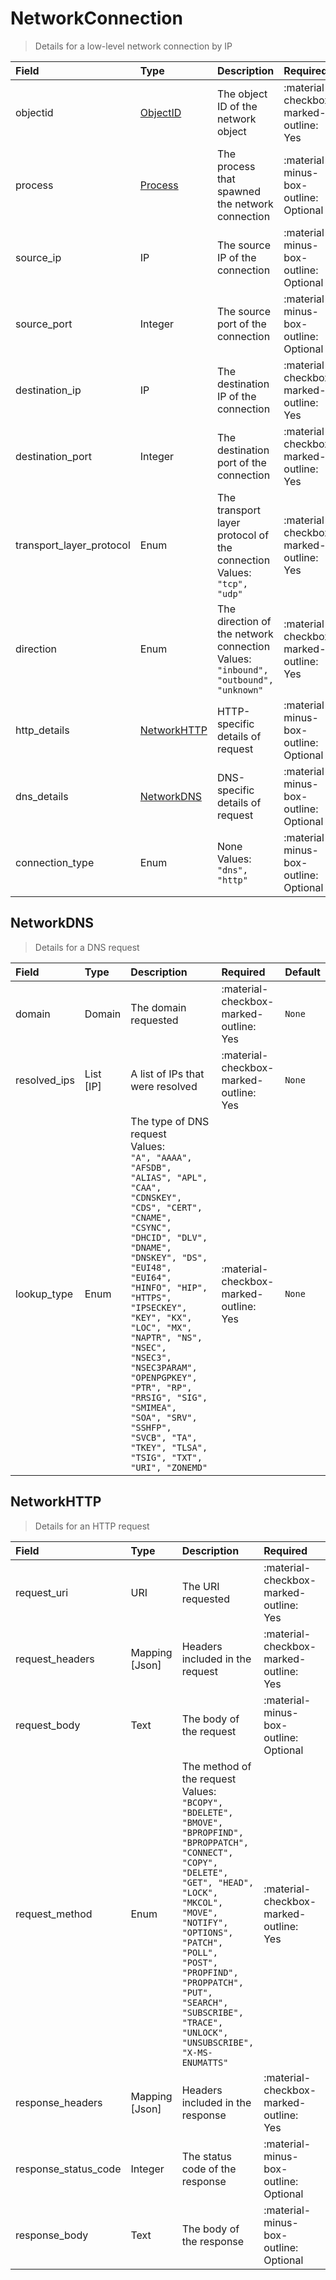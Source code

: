 [comment]: # (AUTOGENERATED MARKDOWN CONTENT. UPDATES TO ODM DOCUMENTATION SHOULD BE DONE THROUGH ASSEMBLYLINE-BASE REPO!)
# NetworkConnection
> Details for a low-level network connection by IP

| Field | Type | Description | Required | Default |
| :--- | :--- | :--- | :--- | :--- |
| objectid | [ObjectID](/assemblyline4_docs/odm/models/ontology/results/process/#objectid) | The object ID of the network object | :material-checkbox-marked-outline: Yes | `None` |
| process | [Process](/assemblyline4_docs/odm/models/ontology/results/process/#process) | The process that spawned the network connection | :material-minus-box-outline: Optional | `None` |
| source_ip | IP | The source IP of the connection | :material-minus-box-outline: Optional | `None` |
| source_port | Integer | The source port of the connection | :material-minus-box-outline: Optional | `None` |
| destination_ip | IP | The destination IP of the connection | :material-checkbox-marked-outline: Yes | `None` |
| destination_port | Integer | The destination port of the connection | :material-checkbox-marked-outline: Yes | `None` |
| transport_layer_protocol | Enum | The transport layer protocol of the connection<br>Values:<br>`"tcp", "udp"` | :material-checkbox-marked-outline: Yes | `None` |
| direction | Enum | The direction of the network connection<br>Values:<br>`"inbound", "outbound", "unknown"` | :material-checkbox-marked-outline: Yes | `None` |
| http_details | [NetworkHTTP](/assemblyline4_docs/odm/models/ontology/results/network/#networkhttp) | HTTP-specific details of request | :material-minus-box-outline: Optional | `None` |
| dns_details | [NetworkDNS](/assemblyline4_docs/odm/models/ontology/results/network/#networkdns) | DNS-specific details of request | :material-minus-box-outline: Optional | `None` |
| connection_type | Enum | None<br>Values:<br>`"dns", "http"` | :material-minus-box-outline: Optional | `None` |


[comment]: # (AUTOGENERATED MARKDOWN CONTENT. UPDATES TO ODM DOCUMENTATION SHOULD BE DONE THROUGH ASSEMBLYLINE-BASE REPO!)
## NetworkDNS
> Details for a DNS request

| Field | Type | Description | Required | Default |
| :--- | :--- | :--- | :--- | :--- |
| domain | Domain | The domain requested | :material-checkbox-marked-outline: Yes | `None` |
| resolved_ips | List [IP] | A list of IPs that were resolved | :material-checkbox-marked-outline: Yes | `None` |
| lookup_type | Enum | The type of DNS request<br>Values:<br>`"A", "AAAA", "AFSDB", "ALIAS", "APL", "CAA", "CDNSKEY", "CDS", "CERT", "CNAME", "CSYNC", "DHCID", "DLV", "DNAME", "DNSKEY", "DS", "EUI48", "EUI64", "HINFO", "HIP", "HTTPS", "IPSECKEY", "KEY", "KX", "LOC", "MX", "NAPTR", "NS", "NSEC", "NSEC3", "NSEC3PARAM", "OPENPGPKEY", "PTR", "RP", "RRSIG", "SIG", "SMIMEA", "SOA", "SRV", "SSHFP", "SVCB", "TA", "TKEY", "TLSA", "TSIG", "TXT", "URI", "ZONEMD"` | :material-checkbox-marked-outline: Yes | `None` |


[comment]: # (AUTOGENERATED MARKDOWN CONTENT. UPDATES TO ODM DOCUMENTATION SHOULD BE DONE THROUGH ASSEMBLYLINE-BASE REPO!)
## NetworkHTTP
> Details for an HTTP request

| Field | Type | Description | Required | Default |
| :--- | :--- | :--- | :--- | :--- |
| request_uri | URI | The URI requested | :material-checkbox-marked-outline: Yes | `None` |
| request_headers | Mapping [Json] | Headers included in the request | :material-checkbox-marked-outline: Yes | `None` |
| request_body | Text | The body of the request | :material-minus-box-outline: Optional | `None` |
| request_method | Enum | The method of the request<br>Values:<br>`"BCOPY", "BDELETE", "BMOVE", "BPROPFIND", "BPROPPATCH", "CONNECT", "COPY", "DELETE", "GET", "HEAD", "LOCK", "MKCOL", "MOVE", "NOTIFY", "OPTIONS", "PATCH", "POLL", "POST", "PROPFIND", "PROPPATCH", "PUT", "SEARCH", "SUBSCRIBE", "TRACE", "UNLOCK", "UNSUBSCRIBE", "X-MS-ENUMATTS"` | :material-checkbox-marked-outline: Yes | `None` |
| response_headers | Mapping [Json] | Headers included in the response | :material-checkbox-marked-outline: Yes | `None` |
| response_status_code | Integer | The status code of the response | :material-minus-box-outline: Optional | `None` |
| response_body | Text | The body of the response | :material-minus-box-outline: Optional | `None` |


